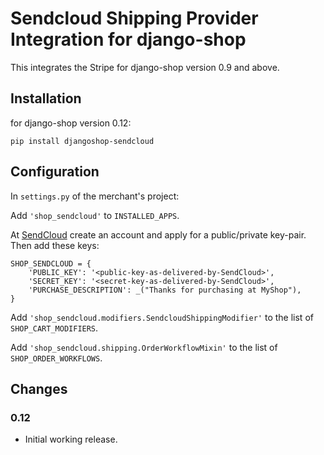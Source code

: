 # Sendcloud Shipping Provider Integration for django-shop

This integrates the Stripe for django-shop version 0.9 and above.


## Installation

for django-shop version 0.12:

```
pip install djangoshop-sendcloud
```


## Configuration

In ``settings.py`` of the merchant's project:

Add ``'shop_sendcloud'`` to ``INSTALLED_APPS``.

At [SendCloud](https://panel.sendcloud.sc/) create an account and apply for a public/private
key-pair. Then add these keys:

```
SHOP_SENDCLOUD = {
    'PUBLIC_KEY': '<public-key-as-delivered-by-SendCloud>',
    'SECRET_KEY': '<secret-key-as-delivered-by-SendCloud>',
    'PURCHASE_DESCRIPTION': _("Thanks for purchasing at MyShop"),
}
```

Add ``'shop_sendcloud.modifiers.SendcloudShippingModifier'`` to the list of ``SHOP_CART_MODIFIERS``.

Add ``'shop_sendcloud.shipping.OrderWorkflowMixin'`` to the list of ``SHOP_ORDER_WORKFLOWS``.


## Changes

### 0.12
* Initial working release.
